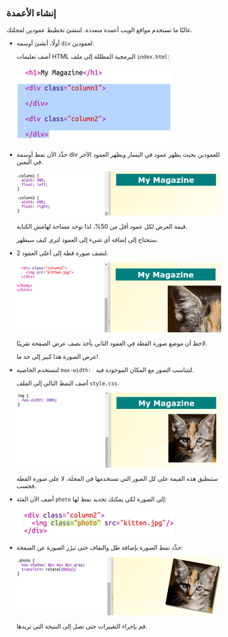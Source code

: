 ## إنشاء الأعمدة

غالبًا ما تستخدم مواقع الويب أعمدة متعددة. لننشئ تخطيط عمودين لمجلتك.



+ أولًا، أنشئ أوسمة `div` لعمودين.

	أضف تعليمات HTML البرمجية المظللة إلى ملف `index.html`:

	![screenshot](images/magazine-columns.png)

+ حدِّد الآن نمط أوسمة div للعمودين بحيث يظهر عمود في اليسار ويظهر العمود الآخر في اليمين.

	![screenshot](images/magazine-columns-style.png)

	قيمة العرض لكل عمود أقل من 50%، لذا توجد مساحة لهامش الكتابة.

	ستحتاج إلى إضافة أي شيء إلى العمود لترى كيف سيظهر.

+ لنضف صورة قطة إلى أعلى العمود 2.

	![screenshot](images/magazine-kitten.png)

	لاحظ أن موضع صورة القطة في العمود الثاني يأخذ نصف عرض الصفحة تقريبًا.

	عرض الصورة هذا كبير إلى حد ما!

+ لنستخدم الخاصية `max-width: ` لتتناسب الصور مع المكان الموجودة فيه.

	أضف النمط التالي إلى الملف `style.css`.

	![screenshot](images/magazine-img-width.png)

	ستنطبق هذه القيمة على كل الصور التي تستخدمها في المجلة، لا على صورة القطة فحسب.

+ أضف الآن الفئة `photo` إلى الصورة لكي يمكنك تحديد نمط لها:

	![screenshot](images/magazine-photo.png)

+ حدِّد نمط الصورة بإضافة ظل والتفاف حتى تبرُز الصورة عن الصفحة:

	![screenshot](images/magazine-photo-style.png)

	قم بإجراء التغييرات حتى تصل إلى النتيجة التي تريدها.


